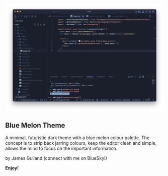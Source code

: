 <img src="https://raw.githubusercontent.com/james-gulland/blue-melon/main/screenshot.png" />

## Blue Melon Theme

A minimal, futuristic dark theme with a blue melon colour palette.  The concept is to strip back jarring colours, keep the editor clean and simple, allows the mind to focus on the important information.

by James Gulland (connect with me on BlueSky!)

**Enjoy!**

